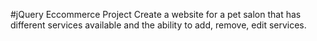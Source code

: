 #jQuery Eccommerce Project
Create a website for a pet salon that has different services available and the ability to add, remove, edit services.
